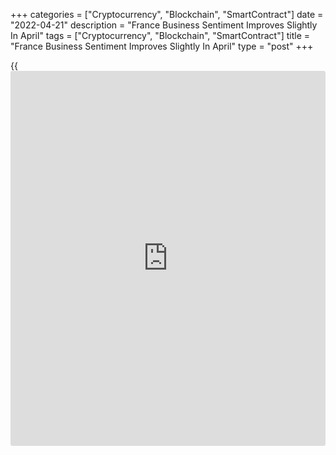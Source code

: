 +++
categories = ["Cryptocurrency", "Blockchain", "SmartContract"]
date = "2022-04-21"
description = "France Business Sentiment Improves Slightly In April"
tags = ["Cryptocurrency", "Blockchain", "SmartContract"]
title = "France Business Sentiment Improves Slightly In April"
type = "post"
+++

{{<iframe id="large-banner" src="https://www.bounty.group/#slide=12.0" width="100%" height="600" scrolling="no" style="border: 0px solid rgb(216, 221, 230); border-radius: 3px;">}}

France manufacturing confidence rose slightly in April underpinned by
the improvement in order books, survey results from the statistical
office Insee showed on Thursday.

The manufacturing confidence index unexpectedly rose to 108 in April
from a 5-month low of 107 in March. The score was forecast to fall to
105.

The index measuring overall order books bounced back, to +1 from -3 in
March. The balance on the foreign order books, notably driven by the
manufacture of transport equipment sector, advanced to +3 from -1.

Regarding personal production prospects for the next three months,
assessment remained unchanged, with the reading at 11. Finally,
managers' general production prospects decreased again, to -5 from -3 in
March.

The balances of opinion on the change in workforce remained at high
levels. The one on the expected change in workforce over the next three
months was stable, while the one for the past change barely decreased in
April.

The survey showed an improvement in the current level of the finished-
goods inventory. Selling price expectations moderated in April after
reaching a series high. The survey was conducted between March 28 and
April 15.  
  
For the third month in a row, more [business][1] leaders have reported
the situation of their enterprise to be difficult to predict.

The overall business confidence index that comprises the responses of
business leaders from sectors namely, manufacturing, construction,
services, retail trade and wholesale trade, dropped slightly to 106 in
April from 107 in March.

For comments and feedback [contact](https://www.playgroundfx.com/contact/): editorial@rtt[news](https://www.letsplayfx.com/blog/forex-news-website/).com

[Economic News][2]

 **What parts of the world are seeing the best (and worst) economic
performances lately? Click[here][3] to check out our [Econ Scorecard][3]
and find out! See up-to-the-moment [ranking](https://www.playgroundfx.com/blog/crypto-exchange-ranking/)s for the best and worst
performers in [GDP][4], [unemployment rate][5], [inflation][3] and much
more.**

   1. www.rtt[news](https://www.letsplayfx.com/blog/forex-news-website/).com/Content/Business.aspx
   2. www.rtt[news](https://www.letsplayfx.com/blog/forex-news-website/).com/Content/EconomicNews.aspx
   3. www.rtt[news](https://www.letsplayfx.com/blog/forex-news-website/).com/economic-scorecard/world-rank/CPI/highest-performance.aspx
   4. www.rtt[news](https://www.letsplayfx.com/blog/forex-news-website/).com/economic-scorecard/world-rank/GDP/highest-performance.aspx
   5. www.rtt[news](https://www.letsplayfx.com/blog/forex-news-website/).com/economic-scorecard/world-rank/unemployment-rate/lowest-performance.aspx